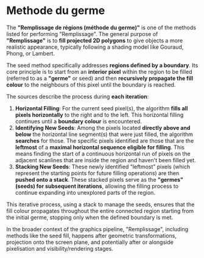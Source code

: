 # Methode du germe

The **"Remplissage de régions (méthode du germe)"** is one of the methods listed for performing "Remplissage". The general purpose of **"Remplissage"** is to **fill projected 2D polygons** to give objects a more realistic appearance, typically following a shading model like Gouraud, Phong, or Lambert.

The seed method specifically addresses **regions defined by a boundary**. Its core principle is to start from an **interior pixel** within the region to be filled (referred to as a **"germe"** or seed) and then **recursively propagate the fill colour** to the neighbours of this pixel until the boundary is reached.

The sources describe the process during **each iteration**:

1.  **Horizontal Filling**: For the current seed pixel(s), the algorithm **fills all pixels horizontally** to the right and to the left. This horizontal filling continues until a **boundary colour** is encountered.
2.  **Identifying New Seeds**: Among the pixels located **directly above and below** the horizontal line segment(s) that were just filled, the algorithm **searches** for those. The specific pixels identified are those that are the **leftmost** of a **maximal horizontal sequence eligible for filling**. This means finding the start of a continuous horizontal run of pixels on the adjacent scanlines that are inside the region and haven't been filled yet.
3.  **Stacking New Seeds**: These newly identified "leftmost" pixels (which represent the starting points for future filling operations) are then **pushed onto a stack**. These stacked pixels serve as the **"germes" (seeds) for subsequent iterations**, allowing the filling process to continue expanding into unexplored parts of the region.

This iterative process, using a stack to manage the seeds, ensures that the fill colour propagates throughout the entire connected region starting from the initial germe, stopping only when the defined boundary is met.

In the broader context of the graphics pipeline, "Remplissage", including methods like the seed fill, happens after geometric transformations, projection onto the screen plane, and potentially after or alongside pixelisation and visibility/rendering stages.
